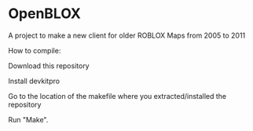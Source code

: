 # OpenBLOX
 A project to make a new client for older ROBLOX Maps from 2005 to 2011

How to compile:

Download this repository

Install devkitpro

Go to the location of the makefile where you extracted/installed the repository

Run "Make".